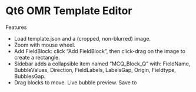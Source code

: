 # Qt6 OMR Template Editor

Features
- Load template.json and a (cropped, non-blurred) image.
- Zoom with mouse wheel.
- Add FieldBlock: click “Add FieldBlock”, then click-drag on the image to create a rectangle.
- Sidebar adds a collapsible item named “MCQ_Block_Q<N>” with:
  FieldName, BubbleValues, Direction, FieldLabels, LabelsGap, Origin, Fieldtype, BubblesGap.
- Drag blocks to move. Live bubble preview. Save to <template>.edited.json.

Requirements
- Python 3.8+
- Linux (tested), macOS/Windows should work too.

Install in a venv (recommended)
- python3 -m venv .venv
- source .venv/bin/activate
- python3 -m pip install --upgrade pip
- python3 -m pip install PyQt6

Optional (only for image helpers): opencv-python
- python3 -m pip install opencv-python

Run
- From repo root:
  - python3 -m src.ui.qt_editor --template samples/sample1/template.json --image samples/sample1/page1.png

Notes
- If --image is omitted, the editor loads the first image found under ./inputs/.
- “Non blurred”: the editor shows the provided image as-is (no preprocessing).
- Fieldtype list is read from src/constants.py if available; otherwise it falls back to a minimal set.